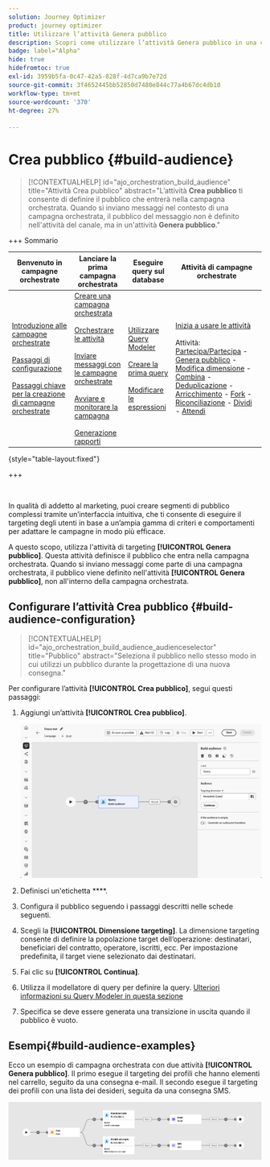 ```yaml
---
solution: Journey Optimizer
product: journey optimizer
title: Utilizzare l’attività Genera pubblico
description: Scopri come utilizzare l’attività Genera pubblico in una campagna orchestrata
badge: label="Alpha"
hide: true
hidefromtoc: true
exl-id: 3959b5fa-0c47-42a5-828f-4d7ca9b7e72d
source-git-commit: 3f4652445bb52850d7480e844c77a4b67dc4db10
workflow-type: tm+mt
source-wordcount: '370'
ht-degree: 27%

---
```


# Crea pubblico {#build-audience}

>[!CONTEXTUALHELP]
>id="ajo_orchestration_build_audience"
>title="Attività Crea pubblico"
>abstract="L’attività **Crea pubblico** ti consente di definire il pubblico che entrerà nella campagna orchestrata. Quando si inviano messaggi nel contesto di una campagna orchestrata, il pubblico del messaggio non è definito nell&#39;attività del canale, ma in un&#39;attività **Genera pubblico**."

+++ Sommario

| Benvenuto in campagne orchestrate | Lanciare la prima campagna orchestrata | Eseguire query sul database | Attività di campagne orchestrate |
|---|---|---|---|
| [Introduzione alle campagne orchestrate](../gs-orchestrated-campaigns.md)<br/><br/>[Passaggi di configurazione](../configuration-steps.md)<br/><br/>[Passaggi chiave per la creazione di campagne orchestrate](../gs-campaign-creation.md) | [Creare una campagna orchestrata](../create-orchestrated-campaign.md)<br/><br/>[Orchestrare le attività](../orchestrate-activities.md)<br/><br/>[Inviare messaggi con le campagne orchestrate](../send-messages.md)<br/><br/>[Avviare e monitorare la campagna](../start-monitor-campaigns.md)<br/><br/>[Generazione rapporti](../reporting-campaigns.md) | [Utilizzare Query Modeler](../orchestrated-rule-builder.md)<br/><br/>[Creare la prima query](../build-query.md)<br/><br/>[Modificare le espressioni](../edit-expressions.md) | [Inizia a usare le attività](about-activities.md)<br/><br/>Attività:<br/>[Partecipa/Partecipa](and-join.md) - [Genera pubblico](build-audience.md) - [Modifica dimensione](change-dimension.md) - [Combina](combine.md) - [Deduplicazione](deduplication.md) - [Arricchimento](enrichment.md) - [Fork](fork.md) - [Riconciliazione](reconciliation.md) - [Dividi](split.md) - [Attendi](wait.md) |

{style="table-layout:fixed"}

+++

<br/>

In qualità di addetto al marketing, puoi creare segmenti di pubblico complessi tramite un’interfaccia intuitiva, che ti consente di eseguire il targeting degli utenti in base a un’ampia gamma di criteri e comportamenti per adattare le campagne in modo più efficace.

A questo scopo, utilizza l&#39;attività di targeting **[!UICONTROL Genera pubblico]**. Questa attività definisce il pubblico che entra nella campagna orchestrata. Quando si inviano messaggi come parte di una campagna orchestrata, il pubblico viene definito nell&#39;attività **[!UICONTROL Genera pubblico]**, non all&#39;interno della campagna orchestrata.

## Configurare l’attività Crea pubblico {#build-audience-configuration}

>[!CONTEXTUALHELP]
>id="ajo_orchestration_build_audience_audienceselector"
>title="Pubblico"
>abstract="Seleziona il pubblico nello stesso modo in cui utilizzi un pubblico durante la progettazione di una nuova consegna."

Per configurare l’attività **[!UICONTROL Crea pubblico]**, segui questi passaggi:

1. Aggiungi un’attività **[!UICONTROL Crea pubblico]**.

   ![](../assets/build-audience.png)

1. Definisci un&#39;etichetta ****.

1. Configura il pubblico seguendo i passaggi descritti nelle schede seguenti.

1. Scegli la **[!UICONTROL Dimensione targeting]**. La dimensione targeting consente di definire la popolazione target dell’operazione: destinatari, beneficiari del contratto, operatore, iscritti, ecc. Per impostazione predefinita, il target viene selezionato dai destinatari.

1. Fai clic su **[!UICONTROL Continua]**.

1. Utilizza il modellatore di query per definire la query. [Ulteriori informazioni su Query Modeler in questa sezione](../orchestrated-rule-builder.md)

1. Specifica se deve essere generata una transizione in uscita quando il pubblico è vuoto.

## Esempi{#build-audience-examples}

Ecco un esempio di campagna orchestrata con due attività **[!UICONTROL Genera pubblico]**. Il primo esegue il targeting dei profili che hanno elementi nel carrello, seguito da una consegna e-mail. Il secondo esegue il targeting dei profili con una lista dei desideri, seguita da una consegna SMS.

![](../assets/build-audience-2.png)
